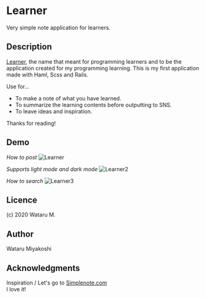 # Learner

Very simple note application for learners.

## Description

[Learner](https://learner-memo-app.herokuapp.com/), the name that meant for programming learners and to be the application created for my programming learning.
This is my first application made with Haml, Scss and Rails.

Use for...  
* To make a note of what you have learned.
* To summarize the learning contents before outputting to SNS.
* To leave ideas and inspiration.

Thanks for reading!
## Demo

*How to post*
![Learner](https://user-images.githubusercontent.com/67892455/89055475-65d0ec00-d395-11ea-929c-1d2280153df5.gif)


*Supports light mode and dark mode*
![Learner2](https://user-images.githubusercontent.com/67892455/89055489-6c5f6380-d395-11ea-99f6-9b2981d4b0b5.gif)

*How to search*
![Learner3](https://user-images.githubusercontent.com/67892455/89055512-75503500-d395-11ea-8b9a-fc48c86054c1.gif)
## Licence

(c) 2020 Wataru M.
## Author
Wataru Miyakoshi
## Acknowledgments
Inspiration / Let's go to [Simplenote.com](https://simplenote.com/)  
I love it!